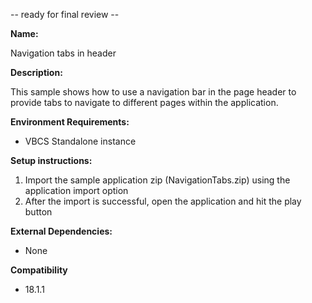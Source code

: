 -- ready for final review --

**Name:**

Navigation tabs in header

**Description:**

This sample shows how to use a navigation bar in the page header to provide tabs to navigate to different pages within the application.

**Environment Requirements:**

* VBCS Standalone instance

**Setup instructions:**

1. Import the sample application zip (NavigationTabs.zip) using the application import option
1. After the import is successful, open the application and hit the play button

**External Dependencies:**

* None

**Compatibility**

* 18.1.1
